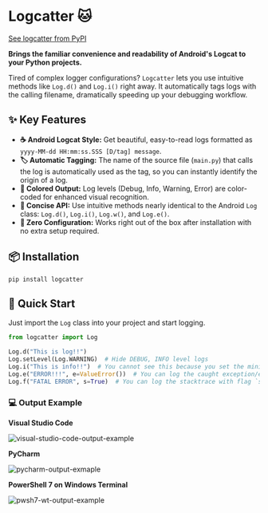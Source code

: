 # Logcatter 🐱

[See logcatter from PyPI](https://pypi.org/project/logcatter/)

**Brings the familiar convenience and readability of Android's Logcat to your Python projects.**

Tired of complex logger configurations? `Logcatter` lets you use intuitive methods like `Log.d()` and `Log.i()` right away. It automatically tags logs with the calling filename, dramatically speeding up your debugging workflow.

## ✨ Key Features

*   **☕ Android Logcat Style:** Get beautiful, easy-to-read logs formatted as `yyyy-MM-dd HH:mm:ss.SSS [D/tag] message`.
*   **🏷️ Automatic Tagging:** The name of the source file (`main.py`) that calls the log is automatically used as the tag, so you can instantly identify the origin of a log.
*   **🎨 Colored Output:** Log levels (Debug, Info, Warning, Error) are color-coded for enhanced visual recognition.
*   **🚀 Concise API:** Use intuitive methods nearly identical to the Android `Log` class: `Log.d()`, `Log.i()`, `Log.w()`, and `Log.e()`.
*   **🔧 Zero Configuration:** Works right out of the box after installation with no extra setup required.

## 📦 Installation

```shell
pip install logcatter
```

## 🚀 Quick Start

Just import the `Log` class into your project and start logging.

```python
from logcatter import Log

Log.d("This is log!!")
Log.setLevel(Log.WARNING)  # Hide DEBUG, INFO level logs
Log.i("This is info!!")  # You cannot see this because you set the minimum level `WARNING`
Log.e("ERROR!!!", e=ValueError())  # You can log the caught exception/error with argument `e`
Log.f("FATAL ERROR", s=True)  # You can log the stacktrace with flag `s`
```

### 💻 Output Example

**Visual Studio Code**

![visual-studio-code-output-example](/docs/images/vsc.png)

**PyCharm**

![pycharm-output-exmaple](/docs/images/pycharm.png)

**PowerShell 7 on Windows Terminal**

![pwsh7-wt-output-example](/docs/images/powershell.png)
